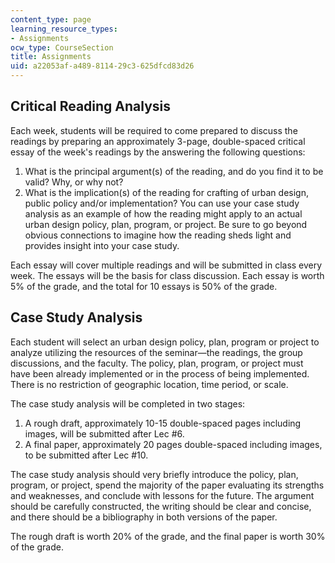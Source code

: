 ```yaml
---
content_type: page
learning_resource_types:
- Assignments
ocw_type: CourseSection
title: Assignments
uid: a22053af-a489-8114-29c3-625dfcd83d26
---
```


Critical Reading Analysis
-------------------------

Each week, students will be required to come prepared to discuss the readings by preparing an approximately 3-page, double-spaced critical essay of the week's readings by the answering the following questions:

1.  What is the principal argument(s) of the reading, and do you find it to be valid? Why, or why not?
2.  What is the implication(s) of the reading for crafting of urban design, public policy and/or implementation? You can use your case study analysis as an example of how the reading might apply to an actual urban design policy, plan, program, or project. Be sure to go beyond obvious connections to imagine how the reading sheds light and provides insight into your case study.

Each essay will cover multiple readings and will be submitted in class every week. The essays will be the basis for class discussion. Each essay is worth 5% of the grade, and the total for 10 essays is 50% of the grade.

Case Study Analysis
-------------------

Each student will select an urban design policy, plan, program or project to analyze utilizing the resources of the seminar—the readings, the group discussions, and the faculty. The policy, plan, program, or project must have been already implemented or in the process of being implemented. There is no restriction of geographic location, time period, or scale.

The case study analysis will be completed in two stages:

1.  A rough draft, approximately 10-15 double-spaced pages including images, will be submitted after Lec #6.
2.  A final paper, approximately 20 pages double-spaced including images, to be submitted after Lec #10.

The case study analysis should very briefly introduce the policy, plan, program, or project, spend the majority of the paper evaluating its strengths and weaknesses, and conclude with lessons for the future. The argument should be carefully constructed, the writing should be clear and concise, and there should be a bibliography in both versions of the paper.

The rough draft is worth 20% of the grade, and the final paper is worth 30% of the grade.